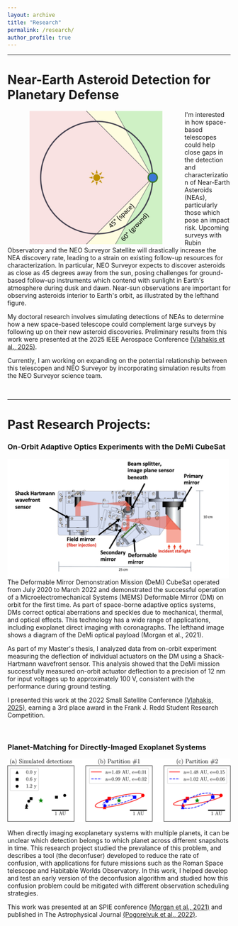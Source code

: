 ```yaml
---
layout: archive
title: "Research"
permalink: /research/
author_profile: true
---
```


---

# Near-Earth Asteroid Detection for Planetary Defense

<img src="/images/Solar_angle_diagram.png"
    width="300"
    alt="A simple diagram showing a birds eye view of Earth's orbit around the sun. From the perspective of an observer on Earth, the area between 45 and 60 degrees away from the sun is shaded in yellow and labeled (space), and the region 60 degrees and greater is green and labeled (ground). This illustrates how space telescopes can point closer to the sun, and shows how that increases coverage in the areas of the solar system interior to Earth's orbit."
    align="left"
    style="margin:0px 50px">

I'm interested in how space-based telescopes could help close gaps in the detection and characterization of Near-Earth Asteroids (NEAs), particularly those which pose an impact risk. Upcoming surveys with Rubin Observatory and the NEO Surveyor Satellite will drastically increase the NEA discovery rate, leading to a strain on existing follow-up resources for characterization. In particular, NEO Surveyor expects to discover asteroids as close as 45 degrees away from the sun, posing challenges for ground-based follow-up instruments which contend with sunlight in Earth's atmosphere during dusk and dawn. Near-sun observations are important for observing asteroids interior to Earth's orbit, as illustrated by the lefthand figure.

My doctoral research involves simulating detections of NEAs to determine how a new space-based telescope could complement large surveys by following up on their new asteroid discoveries. Preliminary results from this work were presented at the 2025 IEEE Aerospace Conference [(Vlahakis et al., 2025)](https://doi.org/10.1109/AERO63441.2025.11068648).

Currently, I am working on expanding on the potential relationship between this telescopen and NEO Surveyor by incorporating simulation results from the NEO Surveyor science team.

<br/>

---
# Past Research Projects:

### On-Orbit Adaptive Optics Experiments with the DeMi CubeSat

<img src="/images/demi_payload.jpeg"
    width="500"
    alt="add alt text"
    align="left">

The Deformable Mirror Demonstration Mission (DeMi) CubeSat operated from July 2020 to March 2022 and demonstrated the successful operation of a Microelectromechanical Systems (MEMS) Deformable Mirror (DM) on orbit for the first time. As part of space-borne adaptive optics systems, DMs correct optical aberrations and speckles due to mechanical, thermal, and optical effects. This technology has a wide range of applications, including exoplanet direct imaging with coronagraphs. The lefthand image shows a diagram of the DeMi optical payload (Morgan et al., 2021).

As part of my Master's thesis, I analyzed data from on-orbit experiment measuring the deflection of individual actuators on the DM using a Shack-Hartmann wavefront sensor. This analysis showed that the DeMi mission successfully measured on-orbit actuator deflection to a precision of 12 nm for input voltages up to approximately 100 V, consistent with the performance during ground testing.

I presented this work at the 2022 Small Satellite Conference [(Vlahakis, 2025)](https://digitalcommons.usu.edu/cgi/viewcontent.cgi?article=5164&context=smallsat), earning a 3rd place award in the Frank J. Redd Student Research Competition.

<br/>

### Planet-Matching for Directly-Imaged Exoplanet Systems

<img src="/images/Deconfusion_example.jpg"
    width="800"
    alt="insert alt text"
    >

When directly imaging exoplanetary systems with multiple planets, it can be unclear which detection belongs to which planet across different snapshots in time. This research project studied the prevalance of this problem, and describes a tool (the deconfuser) developed to reduce the rate of confusion, with applications for future missions such as the Roman Space telescope and Habitable Worlds Observatory. In this work, I helped develop and test an early version of the deconfusion algorithm and studied how this confusion problem could be mitigated with different observation scheduling strategies.

This work was presented at an SPIE conference [(Morgan et al., 2021)](https://doi.org/10.1117/12.2594998) and published in The Astrophysical Journal [(Pogorelyuk et al., 2022)](https://doi.org/10.3847/1538-4357/ac8d56).



